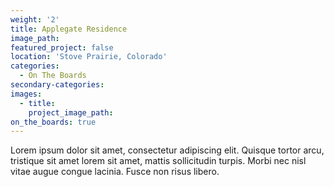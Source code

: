 ```yaml
---
weight: '2'
title: Applegate Residence
image_path:
featured_project: false
location: 'Stove Prairie, Colorado'
categories:
  - On The Boards
secondary-categories:
images:
  - title:
    project_image_path:
on_the_boards: true
---
```


Lorem ipsum dolor sit amet, consectetur adipiscing elit. Quisque tortor arcu, tristique sit amet lorem sit amet, mattis sollicitudin turpis. Morbi nec nisl vitae augue congue lacinia. Fusce non risus libero.
